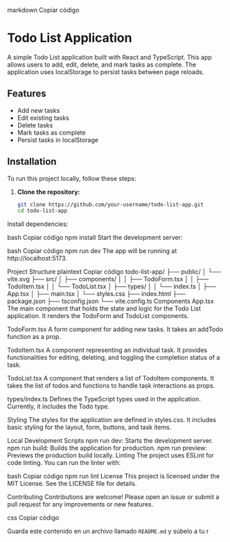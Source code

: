 markdown
Copiar código
# Todo List Application

A simple Todo List application built with React and TypeScript. This app allows users to add, edit, delete, and mark tasks as complete. The application uses localStorage to persist tasks between page reloads.

## Features

- Add new tasks
- Edit existing tasks
- Delete tasks
- Mark tasks as complete
- Persist tasks in localStorage

## Installation

To run this project locally, follow these steps:

1. **Clone the repository:**

   ```bash
   git clone https://github.com/your-username/todo-list-app.git
   cd todo-list-app
Install dependencies:

bash
Copiar código
npm install
Start the development server:

bash
Copiar código
npm run dev
The app will be running at http://localhost:5173.

Project Structure
plaintext
Copiar código
todo-list-app/
├── public/
│   └── vite.svg
├── src/
│   ├── components/
│   │   ├── TodoForm.tsx
│   │   ├── TodoItem.tsx
│   │   └── TodoList.tsx
│   ├── types/
│   │   └── index.ts
│   ├── App.tsx
│   ├── main.tsx
│   └── styles.css
├── index.html
├── package.json
├── tsconfig.json
└── vite.config.ts
Components
App.tsx
The main component that holds the state and logic for the Todo List application. It renders the TodoForm and TodoList components.

TodoForm.tsx
A form component for adding new tasks. It takes an addTodo function as a prop.

TodoItem.tsx
A component representing an individual task. It provides functionalities for editing, deleting, and toggling the completion status of a task.

TodoList.tsx
A component that renders a list of TodoItem components. It takes the list of todos and functions to handle task interactions as props.

types/index.ts
Defines the TypeScript types used in the application. Currently, it includes the Todo type.

Styling
The styles for the application are defined in styles.css. It includes basic styling for the layout, form, buttons, and task items.

Local Development
Scripts
npm run dev: Starts the development server.
npm run build: Builds the application for production.
npm run preview: Previews the production build locally.
Linting
The project uses ESLint for code linting. You can run the linter with:

bash
Copiar código
npm run lint
License
This project is licensed under the MIT License. See the LICENSE file for details.

Contributing
Contributions are welcome! Please open an issue or submit a pull request for any improvements or new features.

css
Copiar código

Guarda este contenido en un archivo llamado `README.md` y súbelo a tu r
